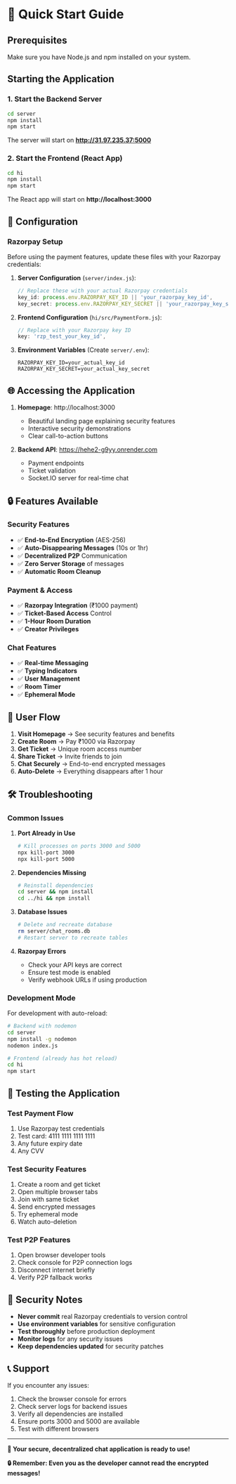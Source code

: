 # 🚀 Quick Start Guide

## Prerequisites
Make sure you have Node.js and npm installed on your system.

## Starting the Application

### 1. Start the Backend Server
```bash
cd server
npm install
npm start
```
The server will start on **http://31.97.235.37:5000**

### 2. Start the Frontend (React App)
```bash
cd hi
npm install
npm start
```
The React app will start on **http://localhost:3000**

## 🔧 Configuration

### Razorpay Setup
Before using the payment features, update these files with your Razorpay credentials:

1. **Server Configuration** (`server/index.js`):
   ```javascript
   // Replace these with your actual Razorpay credentials
   key_id: process.env.RAZORPAY_KEY_ID || 'your_razorpay_key_id',
   key_secret: process.env.RAZORPAY_KEY_SECRET || 'your_razorpay_key_secret'
   ```

2. **Frontend Configuration** (`hi/src/PaymentForm.js`):
   ```javascript
   // Replace with your Razorpay key ID
   key: 'rzp_test_your_key_id',
   ```

3. **Environment Variables** (Create `server/.env`):
   ```
   RAZORPAY_KEY_ID=your_actual_key_id
   RAZORPAY_KEY_SECRET=your_actual_key_secret
   ```

## 🌐 Accessing the Application

1. **Homepage**: http://localhost:3000
   - Beautiful landing page explaining security features
   - Interactive security demonstrations
   - Clear call-to-action buttons

2. **Backend API**: https://hehe2-g9yy.onrender.com
   - Payment endpoints
   - Ticket validation
   - Socket.IO server for real-time chat

## 🔒 Features Available

### Security Features
- ✅ **End-to-End Encryption** (AES-256)
- ✅ **Auto-Disappearing Messages** (10s or 1hr)
- ✅ **Decentralized P2P** Communication
- ✅ **Zero Server Storage** of messages
- ✅ **Automatic Room Cleanup**

### Payment & Access
- ✅ **Razorpay Integration** (₹1000 payment)
- ✅ **Ticket-Based Access** Control
- ✅ **1-Hour Room Duration**
- ✅ **Creator Privileges**

### Chat Features
- ✅ **Real-time Messaging**
- ✅ **Typing Indicators**
- ✅ **User Management**
- ✅ **Room Timer**
- ✅ **Ephemeral Mode**

## 🎯 User Flow

1. **Visit Homepage** → See security features and benefits
2. **Create Room** → Pay ₹1000 via Razorpay
3. **Get Ticket** → Unique room access number
4. **Share Ticket** → Invite friends to join
5. **Chat Securely** → End-to-end encrypted messages
6. **Auto-Delete** → Everything disappears after 1 hour

## 🛠️ Troubleshooting

### Common Issues

1. **Port Already in Use**
   ```bash
   # Kill processes on ports 3000 and 5000
   npx kill-port 3000
   npx kill-port 5000
   ```

2. **Dependencies Missing**
   ```bash
   # Reinstall dependencies
   cd server && npm install
   cd ../hi && npm install
   ```

3. **Database Issues**
   ```bash
   # Delete and recreate database
   rm server/chat_rooms.db
   # Restart server to recreate tables
   ```

4. **Razorpay Errors**
   - Check your API keys are correct
   - Ensure test mode is enabled
   - Verify webhook URLs if using production

### Development Mode

For development with auto-reload:
```bash
# Backend with nodemon
cd server
npm install -g nodemon
nodemon index.js

# Frontend (already has hot reload)
cd hi
npm start
```

## 📱 Testing the Application

### Test Payment Flow
1. Use Razorpay test credentials
2. Test card: 4111 1111 1111 1111
3. Any future expiry date
4. Any CVV

### Test Security Features
1. Create a room and get ticket
2. Open multiple browser tabs
3. Join with same ticket
4. Send encrypted messages
5. Try ephemeral mode
6. Watch auto-deletion

### Test P2P Features
1. Open browser developer tools
2. Check console for P2P connection logs
3. Disconnect internet briefly
4. Verify P2P fallback works

## 🔐 Security Notes

- **Never commit** real Razorpay credentials to version control
- **Use environment variables** for sensitive configuration
- **Test thoroughly** before production deployment
- **Monitor logs** for any security issues
- **Keep dependencies updated** for security patches

## 📞 Support

If you encounter any issues:
1. Check the browser console for errors
2. Check server logs for backend issues
3. Verify all dependencies are installed
4. Ensure ports 3000 and 5000 are available
5. Test with different browsers

---

**🎉 Your secure, decentralized chat application is ready to use!**

**🔒 Remember: Even you as the developer cannot read the encrypted messages!**
